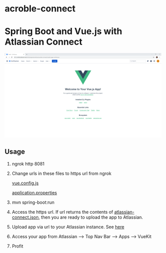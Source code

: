 # acroble-connect
# Spring Boot and Vue.js with Atlassian Connect #

![Atlassian Confluence Vue](frontend/src/assets/atlassian_confluence_vue.png)

## Usage ##

1. ngrok http 8081

2. Change urls in these files to https url from ngrok

    [vue.config.js](frontend/vue.config.js)
    
    [application.properties](backend/src/main/resources/application.properties)

3. mvn spring-boot:run

4. Access the https url. If url returns the contents of [atlassian-connect.json](backend/src/main/resources/atlassian-connect.json), then you are ready to upload the app to Atlassian.

5. Upload app via url to your Atlassian instance. See [here](https://confluence.atlassian.com/upm/installing-add-ons-273875715.html#InstallingMarketplaceapps-Installingbyfileupload)

6. Access your app from Atlassian --> Top Nav Bar --> Apps --> VueKit

7. Profit